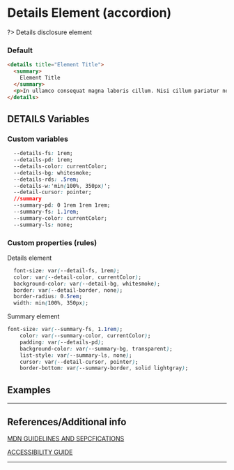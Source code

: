 # Details Element (accordion)

?>  Details disclosure element

### Default

```html preview
<details title="Element Title">
  <summary>
    Element Title
  </summary>
  <p>In ullamco consequat magna laboris cillum. Nisi cillum pariatur nostrud dolore incididunt duis adipisicing minim mollit voluptate minim ut. Qui velit id ex adipisicing adipisicing nisi eu adipisicing proident occaecat aute in. Anim Lorem mollit magna esse anim est nulla.</p>
</details>
```

## DETAILS Variables

### Custom variables

```css
  --details-fs: 1rem;
  --details-pd: 1rem;
  --details-color: currentColor;
  --details-bg: whitesmoke;
  --details-rds: .5rem;
  --details-w:'min(100%, 350px)';
  --detail-cursor: pointer;
  //summary
  --summary-pd: 0 1rem 1rem 1rem;
  --summary-fs: 1.1rem;
  --summary-color: currentColor;
  --summary-ls: none;

```

### Custom properties (rules)

Details element

```css
  font-size: var(--detail-fs, 1rem);
  color: var(--detail-color, currentColor);
  background-color: var(--detail-bg, whitesmoke);
  border: var(--detail-border, none);
  border-radius: 0.5rem;
  width: min(100%, 350px);
```

Summary element

```css
font-size: var(--summary-fs, 1.1rem);
    color: var(--summary-color, currentColor);
    padding: var(--details-pd);
    background-color: var(--summary-bg, transparent);
    list-style: var(--summary-ls, none);
    cursor: var(--detail-cursor, pointer);
    border-bottom: var(--summary-border, solid lightgray);
```

## Examples


----
## References/Additional info


[MDN GUIDELINES AND SEPCFICATIONS]()

[ACCESSIBILITY GUIDE]()

----
